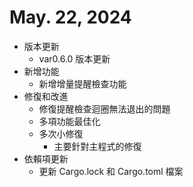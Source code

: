 # May. 22, 2024
* 版本更新
  - var0.6.0 版本更新
* 新增功能
  - 新增增量提醒檢查功能
* 修復和改進
  - 修復提醒檢查迴圈無法退出的問題
  - 多項功能最佳化
  - 多次小修復
    - 主要針對主程式的修復
* 依賴項更新
  - 更新 Cargo.lock 和 Cargo.toml 檔案
